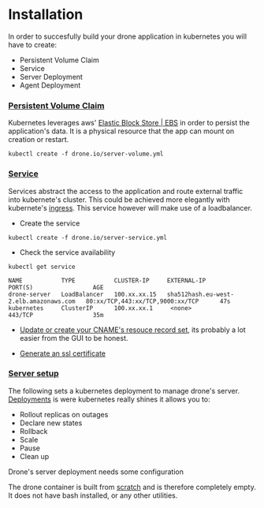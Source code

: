 # Installation

In order to succesfully build your drone application in kubernetes
you will have to create:

- Persistent Volume Claim
- Service
- Server Deployment
- Agent Deployment

### [Persistent Volume Claim](https://kubernetes-on-aws.readthedocs.io/en/latest/user-guide/using-volumes.html)

Kubernetes leverages aws' [Elastic Block Store | EBS](https://aws.amazon.com/ebs/) in order to persist the application's data. 
It is a physical resource that the app can mount on creation or restart.

```
kubectl create -f drone.io/server-volume.yml
```

### [Service](https://kubernetes.io/docs/concepts/services-networking/service/#defining-a-service)

Services abstract the access to the application and route external traffic into kubernete's cluster. This could be achieved more elegantly with kubernete's [ingress](https://kubernetes.io/docs/concepts/services-networking/ingress/). This service however will make use of a loadbalancer.

- Create the service
```
kubectl create -f drone.io/server-service.yml
```

- Check the service availability

```
kubectl get service
```

```
NAME           TYPE           CLUSTER-IP     EXTERNAL-IP                                            PORT(S)                 AGE
drone-server   LoadBalancer   100.xx.xx.15   sha512hash.eu-west-2.elb.amazonaws.com   80:xx/TCP,443:xx/TCP,9000:xx/TCP      47s
kubernetes     ClusterIP      100.xx.xx.1     <none>                                                443/TCP                 35m

```

- [Update or create your CNAME's resouce record set](https://gist.github.com/tcbyrd/ffb5f596322cee976ae864f3d8061c6a), its probably a lot easier from the GUI to be honest.

- [Generate an ssl certificate](https://aws.amazon.com/certificate-manager/)


### [Server setup](http://docs.drone.io/installation/)

The following sets a kubernetes deployment to manage drone's server. [Deployments](https://kubernetes.io/docs/concepts/workloads/controllers/deployment/) is were kubernetes really shines it allows you to:

- Rollout replicas on outages
- Declare new states
- Rollback
- Scale
- Pause 
- Clean up

Drone's server deployment needs some configuration

The drone container is built from [scratch](https://hub.docker.com/_/scratch/) and is therefore completely empty. It does not have bash installed, or any other utilities.


